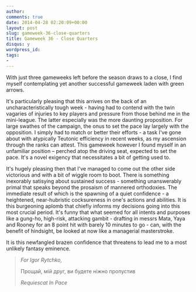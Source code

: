 ```yaml
---
author: 
comments: true
date: 2014-04-28 02:20:09+00:00
layout: post
slug: gameweek-36-close-quarters
title: Gameweek 36 - Close Quarters
disqus: y
wordpress_id: 
tags:
- 
---
```


With just three gameweeks left before the season draws to a close, I find myself contemplating yet another successful gameweek laden with green arrows.

It's particularly pleasing that this arrives on the back of an uncharacteristically tough week - having had to contend with the twin vagaries of injuries to key players and pressure from those behind me in the mini-league. The latter especially was the more daunting proposition. For large swathes of the campaign, the onus to set the pace lay largely with the opposition. I simply had to match or better their efforts - a task I've gone about with atypically Teutonic efficiency in recent weeks, as my ascension through the ranks can attest. This gameweek however I found myself in an unfamiliar position – perched atop the driving seat, expected to set the pace. It's a novel exigency that necessitates a bit of getting used to. 

It's hugely pleasing then that I've managed to come out the other side victorious and with a bit of wiggle room to boot. There is something inexorably satisying about sustained success - something unanswerably primal that speaks beyond the prosaism of mannered orthodoxies. The immediate result of which is the spawning of a quiet confidence - a heightened, near-hubristic cocksureness in one's actions and abilities. It is this burgeoning aplomb that chiefly informs my decisions going into this most crucial period. It's funny that what seemed for all intents and purposes like a gung-ho, high-risk, attacking gambit - drafting in messrs Mata, Yaya and Rooney for an 8 point hit with barely 10 minutes to go - can, with the benefit of hindsight, be looked at now like a managerial masterstroke. 

It is this newfangled brazen confidence that threatens to lead me to a most unlikely fantasy eminence.


> _For Igor Rytchko,_
> 
> Прощай, мій друг, ви будете ніжно пропустив
>
>_Requiescat In Pace_ 


